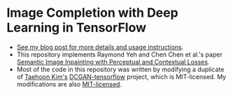 # Image Completion with Deep Learning in TensorFlow

+ [See my blog post for more details and usage instructions](http://bamos.github.io/2016/08/09/deep-completion/).
+ This repository implements Raymond Yeh and Chen Chen et al.'s paper
  [Semantic Image Inpainting with Perceptual and Contextual Losses](https://arxiv.org/abs/1607.07539).
+ Most of the code in this repository was written by modifying a
  duplicate of [Taehoon Kim's](http://carpedm20.github.io/)
  [DCGAN-tensorflow](https://github.com/carpedm20/DCGAN-tensorflow) project,
  which is MIT-licensed.
  My modifications are also [MIT-licensed](./LICENSE).
